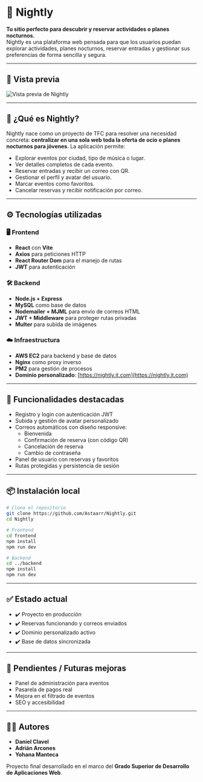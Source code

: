 # 🌃 Nightly

**Tu sitio perfecto para descubrir y reservar actividades o planes nocturnos.**  
Nightly es una plataforma web pensada para que los usuarios puedan explorar actividades, planes nocturnos, reservar entradas y gestionar sus preferencias de forma sencilla y segura.

---

## 📸 Vista previa

![Vista previa de Nightly](demo.gif)

---

## 🧠 ¿Qué es Nightly?

Nightly nace como un proyecto de TFC para resolver una necesidad concreta: **centralizar en una sola web toda la oferta de ocio o planes nocturnos para jóvenes**. La aplicación permite:

- Explorar eventos por ciudad, tipo de música o lugar.
- Ver detalles completos de cada evento.
- Reservar entradas y recibir un correo con QR.
- Gestionar el perfil y avatar del usuario.
- Marcar eventos como favoritos.
- Cancelar reservas y recibir notificación por correo.

---

## ⚙️ Tecnologías utilizadas

### 🖥️ Frontend
- **React** con **Vite**
- **Axios** para peticiones HTTP
- **React Router Dom** para el manejo de rutas
- **JWT** para autenticación

### 🛠️ Backend
- **Node.js + Express**
- **MySQL** como base de datos
- **Nodemailer + MJML** para envío de correos HTML
- **JWT + Middleware** para proteger rutas privadas
- **Multer** para subida de imágenes

### ☁️ Infraestructura
- **AWS EC2** para backend y base de datos
- **Nginx** como proxy inverso
- **PM2** para gestión de procesos
- **Dominio personalizado**: [https://nightly.it.com](https://nightly.it.com)

---

## 🔐 Funcionalidades destacadas

- Registro y login con autenticación JWT
- Subida y gestión de avatar personalizado
- Correos automáticos con diseño responsive:
  - Bienvenida
  - Confirmación de reserva (con código QR)
  - Cancelación de reserva
  - Cambio de contraseña
- Panel de usuario con reservas y favoritos
- Rutas protegidas y persistencia de sesión

---
## 📦 Instalación local

```bash
# Clona el repositorio
git clone https://github.com/Astaarr/Nightly.git
cd Nightly

# Frontend
cd frontend
npm install
npm run dev

# Backend
cd ../backend
npm install
npm run dev
```
---

## ✅ Estado actual

- ✔️ Proyecto en producción  
- ✔️ Reservas funcionando y correos enviados  
- ✔️ Dominio personalizado activo  
- ✔️ Base de datos sincronizada  

---

## 📌 Pendientes / Futuras mejoras

- Panel de administración para eventos  
- Pasarela de pagos real  
- Mejora en el filtrado de eventos  
- SEO y accesibilidad  

---

## 👨‍💻 Autores

- **Daniel Clavel**  
- **Adrián Arcones**  
- **Yohana Manteca**  

Proyecto final desarrollado en el marco del **Grado Superior de Desarrollo de Aplicaciones Web**.


